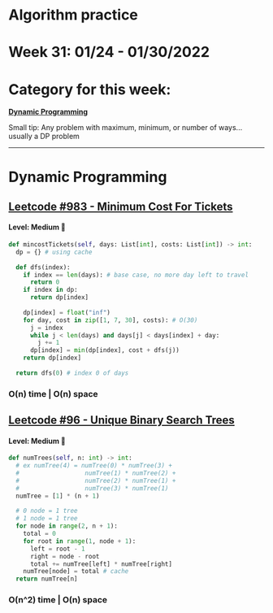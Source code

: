 # Algorithm practice

# Week 31: 01/24 - 01/30/2022

# Category for this week:
**[Dynamic Programming](#dynamic-programming)**<br>

Small tip: Any problem with maximum, minimum, or number of ways... usually a DP problem

---

# Dynamic Programming

## [Leetcode #983 - Minimum Cost For Tickets](https://leetcode.com/problems/minimum-cost-for-tickets/)

#### Level: Medium 📘

```python
def mincostTickets(self, days: List[int], costs: List[int]) -> int:
  dp = {} # using cache
  
  def dfs(index):
    if index == len(days): # base case, no more day left to travel
      return 0
    if index in dp:
      return dp[index]
    
    dp[index] = float("inf")
    for day, cost in zip([1, 7, 30], costs): # O(30)
      j = index
      while j < len(days) and days[j] < days[index] + day:
        j += 1
      dp[index] = min(dp[index], cost + dfs(j))
    return dp[index]
  
  return dfs(0) # index 0 of days
```

### O(n) time | O(n) space

## [Leetcode #96 - Unique Binary Search Trees](https://leetcode.com/problems/unique-binary-search-trees/)

#### Level: Medium 📘

```python
def numTrees(self, n: int) -> int:
  # ex numTree(4) = numTree(0) * numTree(3) +
  #                  numTree(1) * numTree(2) +
  #                  numTree(2) * numTree(1) +
  #                  numTree(3) * numTree(1)
  numTree = [1] * (n + 1)
  
  # 0 node = 1 tree
  # 1 node = 1 tree
  for node in range(2, n + 1):
    total = 0
    for root in range(1, node + 1):
      left = root - 1
      right = node - root
      total += numTree[left] * numTree[right]
    numTree[node] = total # cache
  return numTree[n]
```

### O(n^2) time | O(n) space

